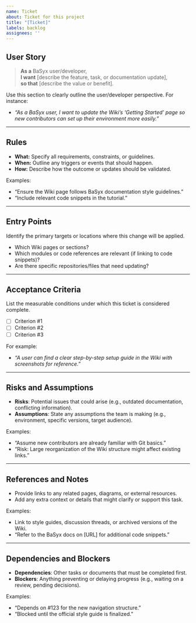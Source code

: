 ```yaml
---
name: Ticket
about: Ticket for this project
title: "[Ticket]"
labels: backlog
assignees: ''
---
```


## User Story
> **As a** BaSyx user/developer,  
> **I want** [describe the feature, task, or documentation update],  
> **so that** [describe the value or benefit].

Use this section to clearly outline the user/developer perspective. For instance:  
- _“As a BaSyx user, I want to update the Wiki’s ‘Getting Started’ page so new contributors can set up their environment more easily.”_

---

## Rules
- **What:** Specify all requirements, constraints, or guidelines.  
- **When:** Outline any triggers or events that should happen.  
- **How:** Describe how the outcome or updates should be validated.

Examples:
- “Ensure the Wiki page follows BaSyx documentation style guidelines.”  
- “Include relevant code snippets in the tutorial.”

---

## Entry Points
Identify the primary targets or locations where this change will be applied.  
- Which Wiki pages or sections?  
- Which modules or code references are relevant (if linking to code snippets)?  
- Are there specific repositories/files that need updating?

---

## Acceptance Criteria
List the measurable conditions under which this ticket is considered complete.  
- [ ] Criterion #1  
- [ ] Criterion #2  
- [ ] Criterion #3  

For example:
- _“A user can find a clear step-by-step setup guide in the Wiki with screenshots for reference.”_

---

## Risks and Assumptions
- **Risks**: Potential issues that could arise (e.g., outdated documentation, conflicting information).  
- **Assumptions**: State any assumptions the team is making (e.g., environment, specific versions, target audience).

Examples:
- “Assume new contributors are already familiar with Git basics.”  
- “Risk: Large reorganization of the Wiki structure might affect existing links.”

---

## References and Notes
- Provide links to any related pages, diagrams, or external resources.  
- Add any extra context or details that might clarify or support this task.

Examples:
- Link to style guides, discussion threads, or archived versions of the Wiki.
- “Refer to the BaSyx docs on [URL] for additional code snippets.”

---

## Dependencies and Blockers
- **Dependencies**: Other tasks or documents that must be completed first.  
- **Blockers**: Anything preventing or delaying progress (e.g., waiting on a review, pending decisions).

Examples:
- “Depends on #123 for the new navigation structure.”  
- “Blocked until the official style guide is finalized.”
